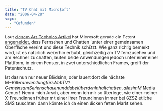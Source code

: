 ```yaml
---
title: "TV Chat mit Micro$oft"
date: "2006-04-28"
tags:
  - "Gefunden"
---
```


Laut [diesem Ars Technica Artikel](http://arstechnica.com/news.ars/post/20060426-6682.html) hat Microsoft gerade ein Patent [angemeldet](http://patft.uspto.gov/netacgi/nph-Parser?Sect1=PTO1&Sect2=HITOFF&d=PALL&p=1&u=/netahtml/srchnum.htm&r=1&f=G&l=50&s1=7036083.WKU.&OS=PN/7036083&RS=PN/7036083), dass Fernsehen und Chatten (unter einer gemeinsamen Oberfläche vereint und diese Technik schützt. Wie ganz richtig bemerkt wird, ist es natürlich weiterhin erlaubt, gleichzeitig am TV fernzusehen und am Rechner zu chatten, laufen beide Anwendungen jedoch unter einer einer Plattform, in einem Fenster, in zwei unterschiedlichen Frames, greift der Patentschutz.

Ist das nun nur neuer Blödsinn, oder lauert dort die nächste M$-Killeranwendung fürs Web TV? Gemeinsam Serien schauen und dabei über den Inhalt chatten, alles im M$ Media Center? Nennt mich Arsch, aber wenn ich mir so überlege, wie einer meiner X-Freundinnen früher mit einer ihrer Freundinnen immer bei GZSZ etliche SMS tauschten, dann könnte ich da einen dicken fetten Markt sehen.
